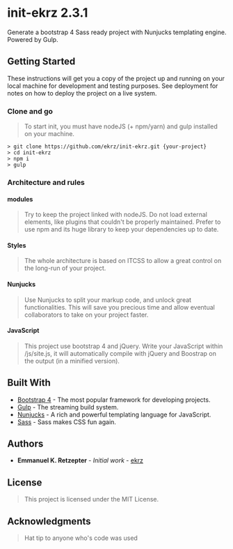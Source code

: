 # init-ekrz 2.3.1

Generate a bootstrap 4 Sass ready project with Nunjucks templating engine. Powered by Gulp.

## Getting Started

These instructions will get you a copy of the project up and running on your local machine for development and testing purposes. See deployment for notes on how to deploy the project on a live system.

### Clone and go

> To start init, you must have nodeJS (+ npm/yarn) and gulp installed on your machine.
```
> git clone https://github.com/ekrz/init-ekrz.git {your-project}
> cd init-ekrz
> npm i
> gulp
```

### Architecture and rules

#### modules
> Try to keep the project linked with nodeJS. Do not load external elements, like plugins that couldn't be properly maintained. Prefer to use npm and its huge library to keep your dependencies up to date.

#### Styles
> The whole architecture is based on ITCSS to allow a great control on the long-run of your project.

#### Nunjucks
> Use Nunjucks to split your markup code, and unlock great functionalities. This will save you precious time and allow eventual collaborators to take on your project faster.

#### JavaScript
> This project use bootstrap 4 and jQuery. Write your JavaScript within /js/site.js, it will automatically compile with jQuery and Boostrap on the output (in a minified version).


## Built With

* [Bootstrap 4](https://github.com/twbs/bootstrap) - The most popular framework for developing projects.
* [Gulp](https://github.com/gulpjs/gulp) - The streaming build system.
* [Nunjucks](https://mozilla.github.io/nunjucks/) - A rich and powerful templating language for JavaScript.
* [Sass](https://github.com/sass/sass) - Sass makes CSS fun again.


## Authors

* **Emmanuel K. Retzepter** - *Initial work* - [ekrz](https://github.com/ekrz)


## License

> This project is licensed under the MIT License.

## Acknowledgments

> Hat tip to anyone who's code was used
